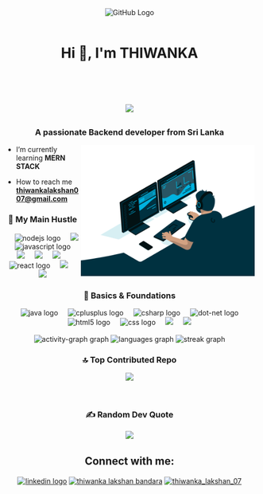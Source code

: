 <div align="center">
<img src="https://github.com/raghavk16/raghavk16/blob/master/octo.gif" alt="GitHub Logo" width="150" height="150" />
</div>
<br>
<h1 align="center">Hi 👋, I'm THIWANKA</h1>
<br>
<h1 align="center">
  <a href="https://git.io/typing-svg">
    <img src="https://readme-typing-svg.herokuapp.com/?lines=Hello,+There!+👋;Nice+to+meet+you!&center=true&size=30">
  </a>
</h1>

<h3 align="center">A passionate Backend developer from Sri Lanka</h3>

<p align="left"> <ig src="https://komarev.com/ghpvc/?username=thiwankaLakshan&label=Profile%20views&color=b40e5e&style=flat" alt="thiwankaLakshan" /> </p>

<img align="right" alt="Coding" width="350" src="code.gif">


- I’m currently learning **MERN STACK**

-  How to reach me **thiwankalakshan007@gmail.com**


<h3 align="center">🚀 My Main Hustle</h3>
<div align="center">
  <img width="12" />
  <img src="https://cdn.simpleicons.org/nodedotjs/339933" height="40" alt="nodejs logo"  />
  <img width="12" />
  <img src="https://cdn.jsdelivr.net/gh/devicons/devicon@latest/icons/express/express-original-wordmark.svg" height="40"/>        
  <img width="12" />
  <img src="https://skillicons.dev/icons?i=js" height="40" alt="javascript logo"  />
  <img width="12" />
  <img src="https://cdn.jsdelivr.net/gh/devicons/devicon@latest/icons/mysql/mysql-original-wordmark.svg" height="40"/>
  <img width="12" />
  <img src="https://cdn.jsdelivr.net/gh/devicons/devicon@latest/icons/postgresql/postgresql-original-wordmark.svg" height="40"/>
  <img width="12" />
  <img src="https://cdn.jsdelivr.net/gh/devicons/devicon@latest/icons/mongodb/mongodb-original-wordmark.svg" height="40"/>
  <img width="12" />
  <img src="https://skillicons.dev/icons?i=react" height="40" alt="react logo"  />
  <img width="12" />
  <img src="https://cdn.jsdelivr.net/gh/devicons/devicon@latest/icons/python/python-original-wordmark.svg" height="40"/>
  <img width="12" />
  <img src="https://cdn.jsdelivr.net/gh/devicons/devicon@latest/icons/docker/docker-original-wordmark.svg" height="40"/>
  
           
</div>
<h3 align="center">🧠 Basics & Foundations</h3>
<div align="center">

  <img width="12" />
  <img src="https://cdn.jsdelivr.net/gh/devicons/devicon/icons/java/java-original.svg" height="40" alt="java logo"  />
  <img width="12" />
  <img src="https://cdn.jsdelivr.net/gh/devicons/devicon/icons/cplusplus/cplusplus-original.svg" height="40" alt="cplusplus logo"  />
  <img width="12" />
  <img src="https://cdn.jsdelivr.net/gh/devicons/devicon/icons/csharp/csharp-original.svg" height="40" alt="csharp logo"  />
  <img width="12" />
  <img src="https://cdn.jsdelivr.net/gh/devicons/devicon/icons/dot-net/dot-net-original.svg" height="40" alt="dot-net logo"  />
  <img width="12" />
  <img src="https://cdn.jsdelivr.net/gh/devicons/devicon/icons/html5/html5-original.svg" height="40" alt="html5 logo"  />
  <img width="12" />
  <img src="https://cdn.jsdelivr.net/gh/devicons/devicon/icons/css3/css3-original.svg" height="40" alt="css logo"  />
  <img width="12" />
  <img src="https://cdn.jsdelivr.net/gh/devicons/devicon@latest/icons/figma/figma-original.svg" height="40"/>
  <img width="12" />
  <img src="https://cdn.jsdelivr.net/gh/devicons/devicon@latest/icons/php/php-original.svg" height="40"/>
          
<br>
<br>
<div align="center">
  <img src="https://github-readme-activity-graph.vercel.app/graph?username=thiwankaLakshan&radius=16&theme=react&area=true&order=5&custom_title=Thiwanka's%20Contribution%20Graph&hide_title=false&hide_border=false" height="300" alt="activity-graph graph"  />
  <img src="https://github-readme-stats.vercel.app/api/top-langs?username=thiwankaLakshan&locale=en&hide_title=false&layout=compact&card_width=320&langs_count=5&theme=react&hide_border=false&order=2" height="150" alt="languages graph"  />
  <img src="https://streak-stats.demolab.com?user=thiwankaLakshan&locale=en&mode=daily&theme=react&hide_border=false&border_radius=5&order=3" height="150" alt="streak graph"  />
</div>
<h3 align="center">🔝 Top Contributed Repo </h3>
<p align="center">
<img src="https://github-contributor-stats.vercel.app/api?username=thiwankaLakshan&limit=5&theme=react&combine_all_yearly_contributions=true"/></p>
<br>

<h3 align="center">✍️ Random Dev Quote  </h3>
<p align="center">
<img src="https://quotes-github-readme.vercel.app/api?type=horizontal&theme=moonlight"/></p>


<h2 align="center">Connect with me:</h2>
<p align="center">
<a href="https://www.linkedin.com/in/thiwanka-lakshan-bb6b43352/" target="_blank"><img align="center" src="https://raw.githubusercontent.com/maurodesouza/profile-readme-generator/master/src/assets/icons/social/linkedin/default.svg" width="52" height="40" alt="linkedin logo"  /></a>
<a href="https://fb.com/thiwanka lakshan bandara" target="blank"><img align="center" src="https://raw.githubusercontent.com/rahuldkjain/github-profile-readme-generator/master/src/images/icons/Social/facebook.svg" alt="thiwanka lakshan bandara" height="40" width="52" /></a>
<a href="https://instagram.com/thiwanka_lakshan_07" target="blank"><img align="center" src="https://raw.githubusercontent.com/rahuldkjain/github-profile-readme-generator/master/src/images/icons/Social/instagram.svg" alt="thiwanka_lakshan_07" height="40" width="52" /></a>
</p>
